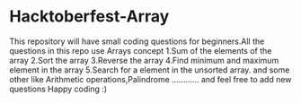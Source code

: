# Hacktoberfest-Array
This  repository will have small coding questions for beginners.All the questions in this repo use Arrays concept
1.Sum of the elements of the array
2.Sort the array
3.Reverse the array
4.Find minimum and maximum element in the array
5.Search for a element in the unsorted array.
and some other like Arithmetic operations,Palindrome ............ and feel free to add new questions
Happy coding :)
